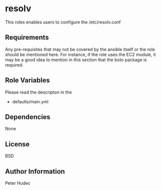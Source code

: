 resolv
========

This roles enables users to configure the /etc/resolv.conf

Requirements
------------

Any pre-requisites that may not be covered by the ansible itself or the role should be mentioned here. For instance, if the role uses the EC2 module, it may be a good idea to mention in this section that the boto package is required.

Role Variables
--------------

Please read the descripton in the

- defautls/main.yml

Dependencies
------------

None

License
-------

BSD

Author Information
------------------

Peter Hudec
